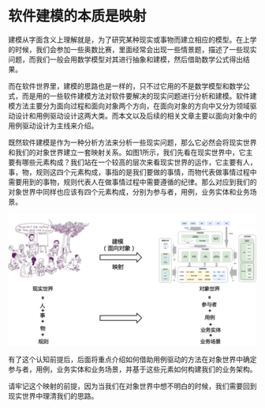 # 软件建模的本质是映射

建模从字面含义上理解就是，为了研究某种现实或事物而建立相应的模型。在上学的时候，我们会参加一些奥数比赛，里面经常会出现一些情景题，描述了一些现实问题，而我们一般会用数学模型对其进行抽象和建模，然后借助数学公式得出结果。

而在软件世界里，建模的思路也是一样的，只不过它用的不是数学模型和数学公式，而是用的一些软件建模方法对软件要解决的现实问题进行分析和建模。软件建模方法主要分为面向过程和面向对象两个方向，在面向对象的方向中又分为领域驱动设计和用例驱动设计这两大类。而本文以及后续的相关文章主要以面向对象中的用例驱动设计为主线来介绍。

既然软件建模是作为一种分析方法来分析一些现实问题，那么它必然会将现实世界和我们的对象世界建立一套映射关系。如图1所示，我们先看在现实世界中，它主要有哪些元素构成？我们站在一个较高的层次来看现实世界的运作，它主要有人，事，物，规则这四个元素构成，事指的是我们要做的事情，而物代表做事情过程中需要用到的事物，规则代表人在做事情过程中需要遵循的纪律。那么对应到我们的对象世界中同样也应该有四个元素构成，分别为参与者，用例，业务实体和业务场景。

![图1](<.gitbook/assets/image (1).png>)

有了这个认知前提后，后面将重点介绍如何借助用例驱动的方法在对象世界中确定参与者，用例，业务实体和业务场景，并基于这些元素如何构建我们的业务架构。

请牢记这个映射的前提，因为当我们在对象世界中想不明白的时候，我们需要回到现实世界中理清我们的思路。
